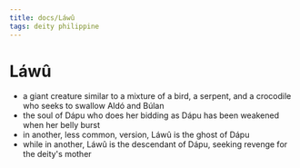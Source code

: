 ```yaml
---
title: docs/Láwû
tags: deity philippine
---
```


# Láwû
- a giant creature similar to a mixture of a bird, a serpent, and a crocodile who seeks to swallow Aldó and Búlan
- the soul of Dápu who does her bidding as Dápu has been weakened when her belly burst
- in another, less common, version, Láwû is the ghost of Dápu
- while in another, Láwû is the descendant of Dápu, seeking revenge for the deity's mother
